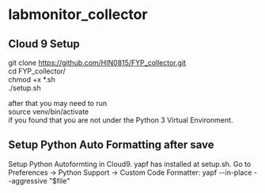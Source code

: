 # labmonitor_collector

## Cloud 9 Setup ##

git clone https://github.com/HIN0815/FYP_collector.git  
cd FYP_collector/  
chmod +x *.sh  
./setup.sh  

after that you may need to run  
source venv/bin/activate  
if you found that you are not under the Python 3 Virtual Environment.

## Setup Python Auto Formatting after save ##
Setup Python Autoformting in Cloud9. yapf has installed at setup.sh.
Go to Preferences -> Python Support -> Custom Code Formatter:
yapf --in-place --aggressive "$file"  
